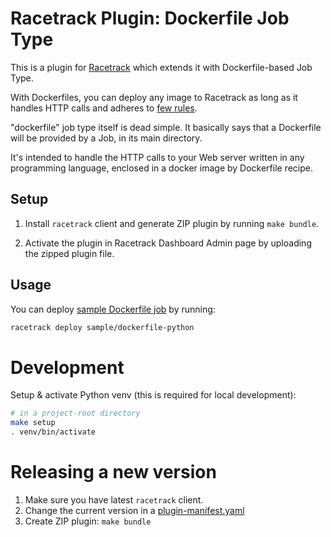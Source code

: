 # Racetrack Plugin: Dockerfile Job Type

This is a plugin for [Racetrack](https://github.com/TheRacetrack/racetrack)
which extends it with Dockerfile-based Job Type.

With Dockerfiles, you can deploy any image to Racetrack
as long as it handles HTTP calls and adheres to [few rules](https://theracetrack.github.io/racetrack/docs/development/plugins-job-types/#wrapper-principles).

"dockerfile" job type itself is dead simple. It basically says that a Dockerfile will be provided by a Job, in its main directory.

It's intended to handle the HTTP calls to your Web server written 
in any programming language, enclosed in a docker image by Dockerfile recipe.

## Setup
1. Install `racetrack` client and generate ZIP plugin by running `make bundle`.

2. Activate the plugin in Racetrack Dashboard Admin page
  by uploading the zipped plugin file.

## Usage
You can deploy [sample Dockerfile job](./sample/dockerfile-python) by running:
```bash
racetrack deploy sample/dockerfile-python
```

# Development
Setup & activate Python venv (this is required for local development):

```bash
# in a project-root directory
make setup
. venv/bin/activate
```

# Releasing a new version
1. Make sure you have latest `racetrack` client.
2. Change the current version in a [plugin-manifest.yaml](./src/plugin-manifest.yaml)
3. Create ZIP plugin: `make bundle`
